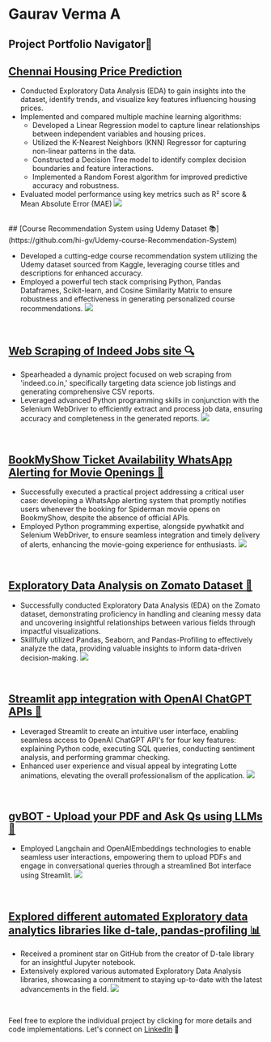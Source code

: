 #  Gaurav Verma A
## Project Portfolio Navigator🚀

## [Chennai Housing Price Prediction](https://github.com/hi-gv/Chennai-House-Prices-Prediction)

- Conducted Exploratory Data Analysis (EDA) to gain insights into the dataset, identify trends, and visualize key features influencing housing prices.
- Implemented and compared multiple machine learning algorithms:
    - Developed a Linear Regression model to capture linear relationships between independent variables and housing prices.
    - Utilized the K-Nearest Neighbors (KNN) Regressor for capturing non-linear patterns in the data.
    - Constructed a Decision Tree model to identify complex decision boundaries and feature interactions.
    - Implemented a Random Forest algorithm for improved predictive accuracy and robustness.
- Evaluated model performance using key metrics such as R² score & Mean Absolute Error (MAE)
![](/images/chennai.jpg)
<br>
## [Course Recommendation System using Udemy Dataset 📚](https://github.com/hi-gv/Udemy-course-Recommendation-System)

- Developed a cutting-edge course recommendation system utilizing the Udemy dataset sourced from Kaggle, leveraging course titles and descriptions for enhanced accuracy.
- Employed a powerful tech stack comprising Python, Pandas Dataframes, Scikit-learn, and Cosine Similarity Matrix to ensure robustness and effectiveness in generating personalized course recommendations.
![](/images/udemy.jpg)
<br>

## [Web Scraping of Indeed Jobs site 🔍](https://github.com/hi-gv/IndeedScrapper)

- Spearheaded a dynamic project focused on web scraping from 'indeed.co.in,' specifically targeting data science job listings and generating comprehensive CSV reports.
- Leveraged advanced Python programming skills in conjunction with the Selenium WebDriver to efficiently extract and process job data, ensuring accuracy and completeness in the generated reports.
![](/images/indeed.png)
<br>

## [BookMyShow Ticket Availability WhatsApp Alerting for Movie Openings 🎥](https://github.com/hi-gv/Whatsapp-Alert-when-tickets-available-on-BookMyShow)
- Successfully executed a practical project addressing a critical user case: developing a WhatsApp alerting system that promptly notifies users whenever the booking for Spiderman movie opens on BookmyShow, despite the absence of official APIs.
- Employed Python programming expertise, alongside pywhatkit and Selenium WebDriver, to ensure seamless integration and timely delivery of alerts, enhancing the movie-going experience for enthusiasts.
![](/images/bookmyshow_whatsapp.jpg)
<br>

## [Exploratory Data Analysis on Zomato Dataset 🍴](https://github.com/hi-gv/Exploratory-Data-Analysis-Zomato)

- Successfully conducted Exploratory Data Analysis (EDA) on the Zomato dataset, demonstrating proficiency in handling and cleaning messy data and uncovering insightful relationships between various fields through impactful visualizations.
- Skillfully utilized Pandas, Seaborn, and Pandas-Profiling to effectively analyze the data, providing valuable insights to inform data-driven decision-making.
![](images/zomato.png)
<br>

## [Streamlit app integration with OpenAI ChatGPT APIs 💬](https://github.com/hi-gv/ChatGPT-APIs--Streamlit--Lotte-Animation)

- Leveraged Streamlit to create an intuitive user interface, enabling seamless access to OpenAI ChatGPT API's for four key features: explaining Python code, executing SQL queries, conducting sentiment analysis, and performing grammar checking.
- Enhanced user experience and visual appeal by integrating Lotte animations, elevating the overall professionalism of the application.
![](/images/chatgpt.jpg)
<br>

## [gvBOT - Upload your PDF and Ask Qs using LLMs 🤖](https://github.com/hi-gv/gvBot---QA-PDF)
- Employed Langchain and OpenAIEmbeddings technologies to enable seamless user interactions, empowering them to upload PDFs and engage in conversational queries through a streamlined Bot interface using Streamlit.
![](images/gvbot.jpg)
<br>

## [Explored different automated Exploratory data analytics libraries like d-tale, pandas-profiling 📊](https://github.com/hi-gv/Exploratory-Data-Analytics-Tools)

- Received a prominent star on GitHub from the creator of D-tale library for an insightful Jupyter notebook.
- Extensively explored various automated Exploratory Data Analysis libraries, showcasing a commitment to staying up-to-date with the latest advancements in the field.
![](/images/eda.jpg)
<br>

Feel free to explore the individual project by clicking for more details and code implementations.
Let's connect on [LinkedIn](https://www.linkedin.com/in/hi-gv/) 👋


```
```
